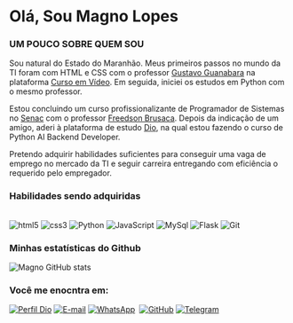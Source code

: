 # Olá, Sou Magno Lopes

### UM POUCO SOBRE QUEM SOU

Sou natural do Estado do Maranhão. Meus primeiros passos no mundo da TI foram com HTML e CSS com o professor [Gustavo Guanabara](https://github.com/gustavoguanabara) na plataforma [Curso em Vídeo](https://www.cursoemvideo.com/sobre/). Em seguida, iniciei os estudos em Python com o mesmo professor.

Estou concluindo um curso profissionalizante de Programador de Sistemas no [Senac](https://ma.senac.br/) com o professor [Freedson Brusaca](https:github.com/prof-freedson). Depois da indicação de um amigo, aderi à plataforma de estudo [Dio](https://www.dio.me/planos), na qual estou fazendo o curso de Python AI Backend Developer.

Pretendo adquirir habilidades suficientes para conseguir uma vaga de emprego no mercado da TI e seguir carreira entregando com eficiência o requerido pelo empregador. 

### Habilidades sendo adquiridas
<div style="display: inline_block"><br>
    <img aligner="center" alt="html5" src="https://img.shields.io/badge/HTML5-E34F26?style=for-the-badge&logo=html5&logoColor=white">
    <img aligner="center" alt="css3" src="https://img.shields.io/badge/CSS3-1572B6?style=for-the-badge&logo=css3&logoColor=white">
    <img aligner="center" alt="Python" src="https://img.shields.io/badge/Python-3776AB?style=for-the-badge&logo=python&logoColor=white">
    <img aligner="center" alt="JavaScript" src="https://img.shields.io/badge/JavaScript-F7DF1E?style=for-the-badge&logo=javascript&logoColor=black">
    <img aligner="center" alt="MySql" src="https://img.shields.io/badge/MySQL-00000F?style=for-the-badge&logo=mysql&logoColor=white">
    <img aligner="center" alt="Flask" src="https://img.shields.io/badge/Flask-000000?style=for-the-badge&logo=flask&logoColor=white">
    <img aligner="center" alt="Git" src="https://img.shields.io/badge/GIT-E44C30?style=for-the-badge&logo=git&logoColor=white">
</div>

### Minhas estatísticas do Github

![Magno GitHub stats](https://github-readme-stats.vercel.app/api?username=Magnoviana&show_icons=true&theme=radical)

### Você me enocntra em:
[![Perfil Dio](https://img.shields.io/badge/-Meu%20Perfil%20na%20DIO-0077B5?style=for-the-badge&logo=gitbook&logoColor=white)](https://www.dio.me/users/magnolopes1212)
[![E-mail](https://img.shields.io/badge/Gmail-D14836?style=for-the-badge&logo=gmail&logoColor=white)](magnolopes1212@gmail.com)
[![WhatsApp](https://img.shields.io/badge/WhatsApp-25D366?style=for-the-badge&logo=whatsapp&logoColor=white)](https://wa.me/55+98+989102894)  
[![GitHub](https://img.shields.io/badge/GitHub-100000?style=for-the-badge&logo=github&logoColor=white)](https://github.com/magnnoviana)
[![Telegram](https://img.shields.io/badge/Telegram-2CA5E0?style=for-the-badge&logo=telegram&logoColor=white)](https://t.me/magnolopes)
